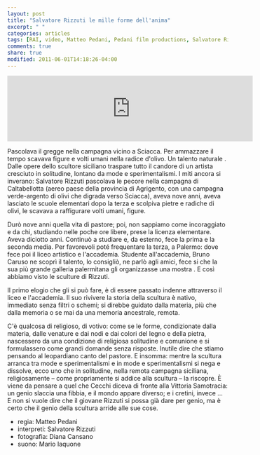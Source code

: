 ```yaml
---
layout: post
title: "Salvatore Rizzuti le mille forme dell'anima"
excerpt: " "
categories: articles
tags: [RAI, video, Matteo Pedani, Pedani film productions, Salvatore Rizzuti, Mario Iaquone, Diana Cansano ]
comments: true
share: true
modified: 2011-06-01T14:18:26-04:00
---
```


<iframe width="560" 
	src="https://youtu.be/hjg3PQANafM" 
	frameborder="0"  allow="autoplay; encrypted-media" allowfullscreen>
</iframe>

Pascolava il gregge nella campagna vicino a Sciacca. Per  ammazzare il tempo scavava figure e volti umani nella radice d'olivo. Un talento naturale . Dalle opere dello scultore siciliano traspare tutto il candore di un artista cresciuto in solitudine, lontano da mode e sperimentalismi.
I miti ancora si inverano: Salvatore Rizzuti pascolava le pecore nella campagna di Caltabellotta (aereo paese della provincia di Agrigento, con una campagna verde-argento di olivi che digrada verso Sciacca), aveva nove anni, aveva lasciato le scuole elementari dopo la terza e scolpiva pietre e radiche di olivi, le scavava a raffigurare volti umani, figure.

Durò nove anni quella vita di pastore; poi, non sappiamo come incoraggiato e da chi, studiando nelle poche ore libere, prese la licenza elementare. Aveva diciotto anni. Continuò a studiare e, da esterno, fece la prima e la seconda media. Per favorevoli poté frequentare la terza, a Palermo: dove fece poi il liceo artistico e l'accademia. Studente all'accademia, Bruno Caruso ne scoprì il talento, lo consigliò, ne parlò  agli amici, fece si che la sua più grande galleria palermitana gli organizzasse una mostra . E così abbiamo visto le sculture di Rizzuti. 

Il primo elogio che gli si può fare, è di essere passato indenne attraverso il liceo e l'accademia. Il suo rivivere la storia della scultura è nativo, immediato senza filtri o schemi; si direbbe guidato dalla materia, più che dalla memoria o se mai da una memoria ancestrale, remota.

C'è qualcosa di religioso, di votivo: come se le forme, condizionate dalla materia, dalle venature e dai nodi e dai colori del legno e della pietra, nascessero da una condizione di religiosa solitudine e comunione e si formulassero come grandi domande senza risposte. Inutile dire che stiamo pensando al leopardiano canto del pastore.
E insomma: mentre la scultura arranca tra mode e sperimentalismi e in mode e sperimentalismi si nega e dissolve, ecco uno che in solitudine, nella remota campagna siciliana, religiosamente – come propriamente si addice alla scultura – la riscopre. È viene da pensare a quel che Cecchi diceva di fronte alla Vittoria Samotracia: un genio slaccia una fibbia, e il mondo appare diverso; e i cretini, invece … E non  si vuole dire che il giovane Rizzuti si possa già dare per genio, ma è certo che il genio della scultura arride alle sue cose.

* regia: Matteo Pedani
* interpreti: Salvatore Rizzuti
* fotografia: Diana Cansano
* suono: Mario Iaquone






